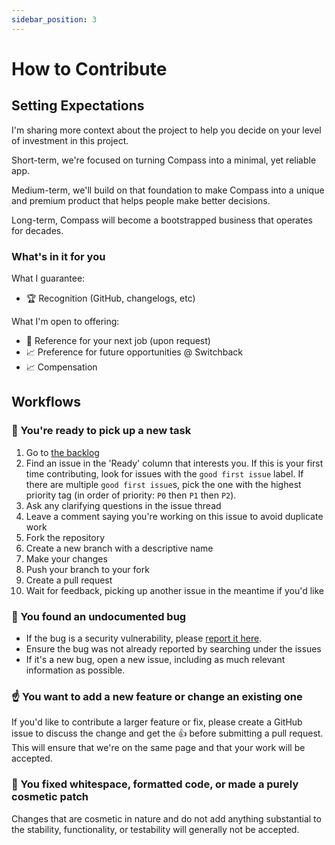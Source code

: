 ```yaml
---
sidebar_position: 3
---
```


# How to Contribute

## Setting Expectations

I'm sharing more context about the project to help you decide on your level of investment in this project.

Short-term, we're focused on turning Compass into a minimal, yet reliable app.

Medium-term, we'll build on that foundation to make Compass into a unique and premium product that helps people make better decisions.

Long-term, Compass will become a bootstrapped business that operates for decades.

### What's in it for you

What I guarantee:

- 🏆 Recognition (GitHub, changelogs, etc)

What I'm open to offering:

- 📝 Reference for your next job (upon request)
- 📈 Preference for future opportunities @ Switchback
- 📈 Compensation

## Workflows

### 🏁 You're ready to pick up a new task

1. Go to [the backlog](https://github.com/orgs/SwitchbackTech/projects/4)
1. Find an issue in the 'Ready' column that interests you. If this is your first time contributing, look for issues with the `good first issue` label. If there are multiple `good first issue`s, pick the one with the highest priority tag (in order of priority: `P0` then `P1` then `P2`).
1. Ask any clarifying questions in the issue thread
1. Leave a comment saying you're working on this issue to avoid duplicate work
1. Fork the repository
1. Create a new branch with a descriptive name
1. Make your changes
1. Push your branch to your fork
1. Create a pull request
1. Wait for feedback, picking up another issue in the meantime if you'd like

### 🐞 You found an undocumented bug

- If the bug is a security vulnerability, please [report it here](https://github.com/SwitchbackTech/compass/security).
- Ensure the bug was not already reported by searching under the issues
- If it's a new bug, open a new issue, including as much relevant information as possible.

### ☝️ You want to add a new feature or change an existing one

If you'd like to contribute a larger feature or fix, please create a GitHub issue to discuss the change and get the 👍 before submitting a pull request. This will ensure that we're on the same page and that your work will be accepted.

### 💅 You fixed whitespace, formatted code, or made a purely cosmetic patch

Changes that are cosmetic in nature and do not add anything substantial to the stability, functionality, or testability will generally not be accepted.
